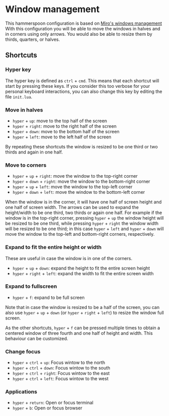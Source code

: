 # Window management

This hammerspoon configuration is based on [Miro's windows management](https://github.com/miromannino/miro-windows-management)
With this configuration you will be able to move the windows in halves and in corners using only arrows. You would also be able to resize them by thirds, quarters, or halves.

## Shortcuts

### Hyper key

The hyper key is defined as `ctrl` + `cmd`. This means that each shortcut will start by pressing these keys. If you consider this too verbose for your personal keyboard interactions, you can also change this key by editing the file `init.lua`.

### Move in halves

 - `hyper` + `up`: move to the top half of the screen
 - `hyper` + `right`: move to the right half of the screen
 - `hyper` + `down`: move to the bottom half of the screen
 - `hyper` + `left`: move to the left half of the screen

By repeating these shortcuts the window is resized to be one third or two thirds and again in one half.

### Move to corners

 - `hyper` + `up` + `right`: move the window to the top-right corner
 - `hyper` + `down` + `right`: move the window to the bottom-right corner
 - `hyper` + `up` + `left`: move the window to the top-left corner
 - `hyper` + `down` + `left`: move the window to the bottom-left corner

 When the window is in the corner, it will have one half of screen height and one half of screen width.
 The arrows can be used to expand the height/width to be one third, two thirds or again one half.
 For example if the window is in the top-right corner, pressing `hyper` + `up` the window height will be resized to be one third, while pressing `hyper` + `right` the window width will be resized to be one third; in this case `hyper` + `left` and `hyper` + `down` will move the window to the top-left and bottom-right corners, respectively.

### Expand to fit the entire height or width

These are useful in case the window is in one of the corners.

 - `hyper` + `up` + `down`: expand the height to fit the entire screen height
 - `hyper` + `right` + `left`: expand the width to fit the entire screen width

### Expand to fullscreen

 - `hyper` + `f`: expand to be full screen

Note that in case the window is resized to be a half of the screen, you can also use `hyper` + `up` + `down` (or `hyper` + `right` + `left`) to resize the window full screen.

As the other shortcuts, `hyper` + `f` can be pressed multiple times to obtain a centered window of three fourth and one half of height and width. This behaviour can be customized.

### Change focus

 - `hyper` + `ctrl` + `up`: Focus wintow to the north
 - `hyper` + `ctrl` + `down`: Focus wintow to the south
 - `hyper` + `ctrl` + `right`: Focus wintow to the east
 - `hyper` + `ctrl` + `left`: Focus wintow to the west

### Applications

 - `hyper` + `return`: Open or focus terminal
 - `hyper` + `b`: Open or focus browser
